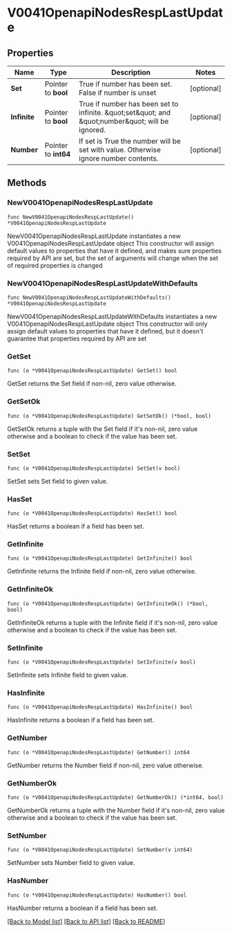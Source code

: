 # V0041OpenapiNodesRespLastUpdate

## Properties

Name | Type | Description | Notes
------------ | ------------- | ------------- | -------------
**Set** | Pointer to **bool** | True if number has been set. False if number is unset | [optional] 
**Infinite** | Pointer to **bool** | True if number has been set to infinite. \&quot;set\&quot; and \&quot;number\&quot; will be ignored. | [optional] 
**Number** | Pointer to **int64** | If set is True the number will be set with value. Otherwise ignore number contents. | [optional] 

## Methods

### NewV0041OpenapiNodesRespLastUpdate

`func NewV0041OpenapiNodesRespLastUpdate() *V0041OpenapiNodesRespLastUpdate`

NewV0041OpenapiNodesRespLastUpdate instantiates a new V0041OpenapiNodesRespLastUpdate object
This constructor will assign default values to properties that have it defined,
and makes sure properties required by API are set, but the set of arguments
will change when the set of required properties is changed

### NewV0041OpenapiNodesRespLastUpdateWithDefaults

`func NewV0041OpenapiNodesRespLastUpdateWithDefaults() *V0041OpenapiNodesRespLastUpdate`

NewV0041OpenapiNodesRespLastUpdateWithDefaults instantiates a new V0041OpenapiNodesRespLastUpdate object
This constructor will only assign default values to properties that have it defined,
but it doesn't guarantee that properties required by API are set

### GetSet

`func (o *V0041OpenapiNodesRespLastUpdate) GetSet() bool`

GetSet returns the Set field if non-nil, zero value otherwise.

### GetSetOk

`func (o *V0041OpenapiNodesRespLastUpdate) GetSetOk() (*bool, bool)`

GetSetOk returns a tuple with the Set field if it's non-nil, zero value otherwise
and a boolean to check if the value has been set.

### SetSet

`func (o *V0041OpenapiNodesRespLastUpdate) SetSet(v bool)`

SetSet sets Set field to given value.

### HasSet

`func (o *V0041OpenapiNodesRespLastUpdate) HasSet() bool`

HasSet returns a boolean if a field has been set.

### GetInfinite

`func (o *V0041OpenapiNodesRespLastUpdate) GetInfinite() bool`

GetInfinite returns the Infinite field if non-nil, zero value otherwise.

### GetInfiniteOk

`func (o *V0041OpenapiNodesRespLastUpdate) GetInfiniteOk() (*bool, bool)`

GetInfiniteOk returns a tuple with the Infinite field if it's non-nil, zero value otherwise
and a boolean to check if the value has been set.

### SetInfinite

`func (o *V0041OpenapiNodesRespLastUpdate) SetInfinite(v bool)`

SetInfinite sets Infinite field to given value.

### HasInfinite

`func (o *V0041OpenapiNodesRespLastUpdate) HasInfinite() bool`

HasInfinite returns a boolean if a field has been set.

### GetNumber

`func (o *V0041OpenapiNodesRespLastUpdate) GetNumber() int64`

GetNumber returns the Number field if non-nil, zero value otherwise.

### GetNumberOk

`func (o *V0041OpenapiNodesRespLastUpdate) GetNumberOk() (*int64, bool)`

GetNumberOk returns a tuple with the Number field if it's non-nil, zero value otherwise
and a boolean to check if the value has been set.

### SetNumber

`func (o *V0041OpenapiNodesRespLastUpdate) SetNumber(v int64)`

SetNumber sets Number field to given value.

### HasNumber

`func (o *V0041OpenapiNodesRespLastUpdate) HasNumber() bool`

HasNumber returns a boolean if a field has been set.


[[Back to Model list]](../README.md#documentation-for-models) [[Back to API list]](../README.md#documentation-for-api-endpoints) [[Back to README]](../README.md)


